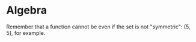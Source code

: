 # Algebra

Remember that a function cannot be even if the set is not "symmetric": (5, 5], for example.
